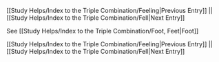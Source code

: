 [[Study Helps/Index to the Triple Combination/Feeling|Previous Entry]]  ||  [[Study Helps/Index to the Triple Combination/Fell|Next Entry]]

 See [[Study Helps/Index to the Triple Combination/Foot, Feet|Foot]]

[[Study Helps/Index to the Triple Combination/Feeling|Previous Entry]]  ||  [[Study Helps/Index to the Triple Combination/Fell|Next Entry]]